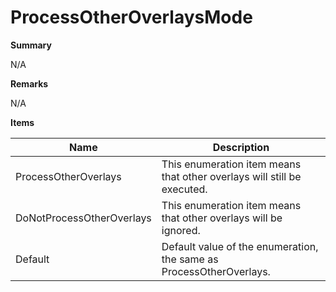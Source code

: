 # ProcessOtherOverlaysMode

**Summary**

N/A

**Remarks**

N/A

**Items**

|Name|Description|
|---|---|
|ProcessOtherOverlays|This enumeration item means that other overlays will still be executed.|
|DoNotProcessOtherOverlays|This enumeration item means that other overlays will be ignored.|
|Default|Default value of the enumeration, the same as ProcessOtherOverlays.|


